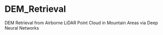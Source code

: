 # DEM_Retrieval
DEM Retrieval from Airborne LiDAR Point Cloud in Mountain Areas via Deep Neural Networks
